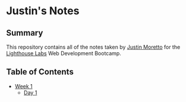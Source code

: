 # Justin's Notes

## Summary 

This repository contains all of the notes taken by [Justin Moretto](https://github.com/Justin-Moretto) for the [Lighthouse Labs](https://www.lighthouselabs.ca/) Web Development Bootcamp.

## Table of Contents
* [Week 1](/Week_1)
  * [Day 1](/Week_1/Day_1)